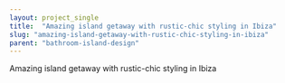 ```yaml
---
layout: project_single
title:  "Amazing island getaway with rustic-chic styling in Ibiza"
slug: "amazing-island-getaway-with-rustic-chic-styling-in-ibiza"
parent: "bathroom-island-design"
---
```

Amazing island getaway with rustic-chic styling in Ibiza